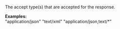 ﻿The accept type(s) that are accepted for the response.

**Examples:**  
"application/json"
"text/xml"
"application/json,text/*"